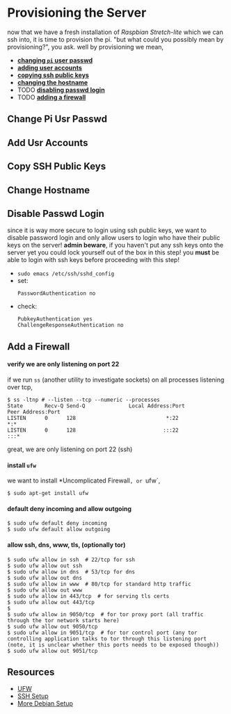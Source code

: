 # Provisioning the Server
now that we have a fresh installation of *Raspbian Stretch-lite* which we can ssh into, it is time to provision the pi. "but what could you possibly mean by provisioning?", you ask. well by provisioning we mean,
* **[changing `pi` user passwd](#change-pi-usr-passwd)**
* **[adding user accounts](#add-usr-accounts)**
* **[copying ssh public keys](#copy-ssh-public-keys)**
* **[changing the hostname](#change-hostname)**
* TODO **[disabling passwd login](#disable-passwd-login)**
* TODO **[adding a firewall](#add-a-firewall)**

## Change Pi Usr Passwd

## Add Usr Accounts

## Copy SSH Public Keys

## Change Hostname

## Disable Passwd Login
since it is way more secure to login using ssh public keys, we want to disable password login and only allow users to login who have their public keys on the server! **admin beware**, if you haven't put any ssh keys onto the server yet you could lock yourself out of the box in this step! you **must** be able to login with ssh keys before proceeding with this step!


  * `sudo emacs /etc/ssh/sshd_config`
  * set:
    ```
    PasswordAuthentication no
    ```
  * check:
    ```
    PubkeyAuthentication yes
    ChallengeResponseAuthentication no
    ```

## Add a Firewall
#### verify we are only listening on port 22
if we run `ss` (another utility to investigate sockets) on all processes listening over tcp,

```
$ ss -ltnp # --listen --tcp --numeric --processes
State       Recv-Q Send-Q              Local Address:Port                             Peer Address:Port
LISTEN      0      128                             *:22                                          *:*
LISTEN      0      128                            :::22                                         :::*
```
great, we are only listening on port 22 (ssh)

#### install `ufw`
we want to install *Uncomplicated Firewall`, or `ufw`,

```
$ sudo apt-get install ufw
```

#### default deny incoming and allow outgoing

```
$ sudo ufw default deny incoming
$ sudo ufw default allow outgoing
```

#### allow ssh, dns, www, tls, (optionally tor)

```
$ sudo ufw allow in ssh  # 22/tcp for ssh
$ sudo ufw allow out ssh
$ sudo ufw allow in dns  # 53/tcp for dns
$ sudo ufw allow out dns
$ sudo ufw allow in www  # 80/tcp for standard http traffic
$ sudo ufw allow out www
$ sudo ufw allow in 443/tcp  # for serving tls certs
$ sudo ufw allow out 443/tcp
$
$ sudo ufw allow in 9050/tcp  # for tor proxy port (all traffic through the tor network starts here)
$ sudo ufw allow out 9050/tcp
$ sudo ufw allow in 9051/tcp  # for tor control port (any tor controlling application talks to tor through this listening port (note, it is unclear whether this ports needs to be exposed though))
$ sudo ufw allow out 9051/tcp
```

## Resources
* [UFW](https://www.digitalocean.com/community/tutorials/how-to-setup-a-firewall-with-ufw-on-an-ubuntu-and-debian-cloud-server)
* [SSH Setup](https://share.riseup.net/#YZBKJJesxwrTfCB1Bb3atQ)
* [More Debian Setup](https://share.riseup.net/#A8gDSxMgdIZMCkXUeQeC0A)
